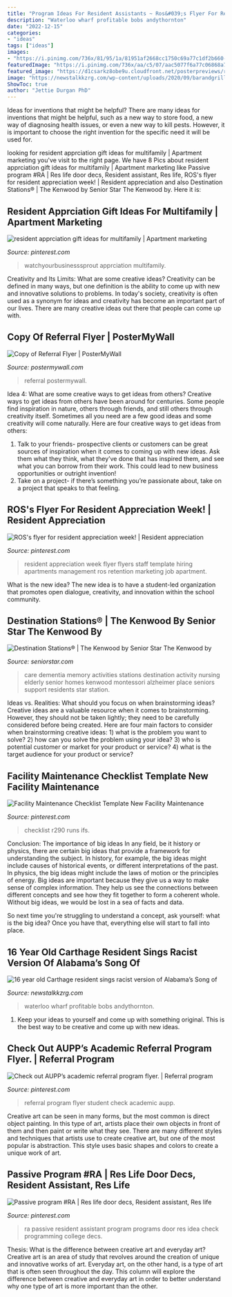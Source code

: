 ```yaml
---
title: "Program Ideas For Resident Assistants ~ Ros&#039;s Flyer For Resident Appreciation Week!"
description: "Waterloo wharf profitable bobs andythornton"
date: "2022-12-15"
categories:
- "ideas"
tags: ["ideas"]
images:
- "https://i.pinimg.com/736x/81/95/1a/81951af2668cc1750c69a77c1df2b660--resident-retention-property-management.jpg"
featuredImage: "https://i.pinimg.com/736x/aa/c5/07/aac5077f6a77c06868a7f4227c8c7c04.jpg"
featured_image: "https://d1csarkz8obe9u.cloudfront.net/posterpreviews/referral-flyer-template-12afc4133cae10a945f6eb559a5f2926_screen.jpg?ts=1485381557"
image: "https://newstalkkzrg.com/wp-content/uploads/2020/09/barandgrill.jpg"
ShowToc: true
author: "Jettie Durgan PhD"
---
```



Ideas for inventions that might be helpful?
There are many ideas for inventions that might be helpful, such as a new way to store food, a new way of diagnosing health issues, or even a new way to kill pests. However, it is important to choose the right invention for the specific need it will be used for.

	

		
looking for resident apprciation gift ideas for multifamily | Apartment marketing you've visit to the right page. We have 8 Pics about resident apprciation gift ideas for multifamily | Apartment marketing like Passive program #RA | Res life door decs, Resident assistant, Res life, ROS&#039;s flyer for resident appreciation week! | Resident appreciation and also Destination Stations® | The Kenwood by Senior Star The Kenwood by. Here it is:
		
    
## Resident Apprciation Gift Ideas For Multifamily | Apartment Marketing

<img loading=lazy src="https://i.pinimg.com/originals/b9/be/02/b9be022e30c780c292427cc406f2b017.png" onerror="this.onerror=null;this.src='https://tse3.mm.bing.net/th?id=OIP.jJJH7tyqzehgfuRMy7zTxQHaLH&amp;pid=15.1';" alt="resident apprciation gift ideas for multifamily | Apartment marketing">

_Source: pinterest.com_

>watchyourbusinesssprout apprciation multifamily. 

	

Creativity and Its Limits: What are some creative ideas?
Creativity can be defined in many ways, but one definition is the ability to come up with new and innovative solutions to problems. In today's society, creativity is often used as a synonym for ideas and creativity has become an important part of our lives. There are many creative ideas out there that people can come up with.

    
## Copy Of Referral Flyer | PosterMyWall

<img loading=lazy src="https://d1csarkz8obe9u.cloudfront.net/posterpreviews/referral-flyer-template-12afc4133cae10a945f6eb559a5f2926_screen.jpg?ts=1485381557" onerror="this.onerror=null;this.src='https://tse4.mm.bing.net/th?id=OIP.X-nhMCRK8i4FyK0pijBnvQAAAA&amp;pid=15.1';" alt="Copy of Referral Flyer | PosterMyWall">

_Source: postermywall.com_

>referral postermywall. 

	

Idea 4: What are some creative ways to get ideas from others?
Creative ways to get ideas from others have been around for centuries. Some people find inspiration in nature, others through friends, and still others through creativity itself. Sometimes all you need are a few good ideas and some creativity will come naturally. Here are four creative ways to get ideas from others: 
1) Talk to your friends- prospective clients or customers can be great sources of inspiration when it comes to coming up with new ideas. Ask them what they think, what they’ve done that has inspired them, and see what you can borrow from their work. This could lead to new business opportunities or outright invention! 
2) Take on a project- if there’s something you’re passionate about, take on a project that speaks to that feeling.

    
## ROS&#039;s Flyer For Resident Appreciation Week! | Resident Appreciation

<img loading=lazy src="https://i.pinimg.com/736x/81/95/1a/81951af2668cc1750c69a77c1df2b660--resident-retention-property-management.jpg" onerror="this.onerror=null;this.src='https://tse2.mm.bing.net/th?id=OIP.R1EH4R9Rh1hB5EKSiwM7cwHaEv&amp;pid=15.1';" alt="ROS&#039;s flyer for resident appreciation week! | Resident appreciation">

_Source: pinterest.com_

>resident appreciation week flyer flyers staff template hiring apartments management ros retention marketing job apartment. 

	

What is the new idea?
The new idea is to have a student-led organization that promotes open dialogue, creativity, and innovation within the school community.

    
## Destination Stations® | The Kenwood By Senior Star The Kenwood By

<img loading=lazy src="http://www.seniorstar.com/kenwood/wp-content/uploads/sites/13/2017/02/memory-care-destination-station-laundry.jpg" onerror="this.onerror=null;this.src='https://tse3.mm.bing.net/th?id=OIP.caOyqaLMoT986BHZWzEDLwHaE3&amp;pid=15.1';" alt="Destination Stations® | The Kenwood by Senior Star The Kenwood by">

_Source: seniorstar.com_

>care dementia memory activities stations destination activity nursing elderly senior homes kenwood montessori alzheimer place seniors support residents star station. 

	

Ideas vs. Realities: What should you focus on when brainstorming ideas?
Creative ideas are a valuable resource when it comes to brainstorming. However, they should not be taken lightly; they need to be carefully considered before being created. Here are four main factors to consider when brainstorming creative ideas: 1) what is the problem you want to solve? 2) how can you solve the problem using your idea? 3) who is potential customer or market for your product or service? 4) what is the target audience for your product or service?

    
## Facility Maintenance Checklist Template New Facility Maintenance

<img loading=lazy src="https://i.pinimg.com/736x/aa/c5/07/aac5077f6a77c06868a7f4227c8c7c04.jpg" onerror="this.onerror=null;this.src='https://tse4.mm.bing.net/th?id=OIP.4Uc6PhbMbl7yD160VTF3bAHaJA&amp;pid=15.1';" alt="Facility Maintenance Checklist Template New Facility Maintenance">

_Source: pinterest.com_

>checklist r290 runs ifs. 

	

Conclusion: The importance of big ideas
In any field, be it history or physics, there are certain big ideas that provide a framework for understanding the subject. In history, for example, the big ideas might include causes of historical events, or different interpretations of the past. In physics, the big ideas might include the laws of motion or the principles of energy.
Big ideas are important because they give us a way to make sense of complex information. They help us see the connections between different concepts and see how they fit together to form a coherent whole. Without big ideas, we would be lost in a sea of facts and data.

So next time you're struggling to understand a concept, ask yourself: what is the big idea? Once you have that, everything else will start to fall into place.

    
## 16 Year Old Carthage Resident Sings Racist Version Of Alabama’s Song Of

<img loading=lazy src="https://newstalkkzrg.com/wp-content/uploads/2020/09/barandgrill.jpg" onerror="this.onerror=null;this.src='https://tse3.mm.bing.net/th?id=OIP.wSt27_fiITGhVQKGFNEgWQHaE8&amp;pid=15.1';" alt="16 year old Carthage resident sings racist version of Alabama’s Song of">

_Source: newstalkkzrg.com_

>waterloo wharf profitable bobs andythornton. 

	

1. Keep your ideas to yourself and come up with something original. This is the best way to be creative and come up with new ideas.

    
## Check Out AUPP’s Academic Referral Program Flyer. | Referral Program

<img loading=lazy src="https://i.pinimg.com/736x/99/22/41/9922415195cbd02392543525dbc03c7a--flyers.jpg" onerror="this.onerror=null;this.src='https://tse2.mm.bing.net/th?id=OIP.db7uIkFojbEdpBbWkuMI9AHaKg&amp;pid=15.1';" alt="Check out AUPP’s academic referral program flyer. | Referral program">

_Source: pinterest.com_

>referral program flyer student check academic aupp. 

	

Creative art can be seen in many forms, but the most common is direct object painting. In this type of art, artists place their own objects in front of them and then paint or write what they see. There are many different styles and techniques that artists use to create creative art, but one of the most popular is abstraction. This style uses basic shapes and colors to create a unique work of art.

    
## Passive Program #RA | Res Life Door Decs, Resident Assistant, Res Life

<img loading=lazy src="https://i.pinimg.com/originals/4e/6e/3e/4e6e3e4ec23ff830299ed37c16bfb1c5.jpg" onerror="this.onerror=null;this.src='https://tse1.mm.bing.net/th?id=OIP.jbK28NomjOa3zcSbowON0wHaJ4&amp;pid=15.1';" alt="Passive program #RA | Res life door decs, Resident assistant, Res life">

_Source: pinterest.com_

>ra passive resident assistant program programs door res idea check programming college decs. 

	

Thesis: What is the difference between creative art and everyday art?
Creative art is an area of study that revolves around the creation of unique and innovative works of art. Everyday art, on the other hand, is a type of art that is often seen throughout the day. This column will explore the difference between creative and everyday art in order to better understand why one type of art is more important than the other.

